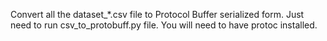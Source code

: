 Convert all the dataset_*.csv file to Protocol Buffer serialized form. Just need to run csv_to_protobuff.py file.
You will need to have protoc installed.
